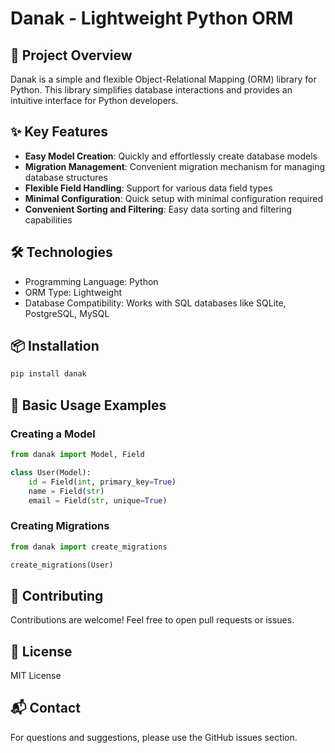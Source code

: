 # Danak - Lightweight Python ORM

## 🚀 Project Overview

Danak is a simple and flexible Object-Relational Mapping (ORM) library for Python. This library simplifies database interactions and provides an intuitive interface for Python developers.

## ✨ Key Features

- **Easy Model Creation**: Quickly and effortlessly create database models
- **Migration Management**: Convenient migration mechanism for managing database structures
- **Flexible Field Handling**: Support for various data field types
- **Minimal Configuration**: Quick setup with minimal configuration required
- **Convenient Sorting and Filtering**: Easy data sorting and filtering capabilities

## 🛠️ Technologies

- Programming Language: Python
- ORM Type: Lightweight
- Database Compatibility: Works with SQL databases like SQLite, PostgreSQL, MySQL

## 📦 Installation

```bash
pip install danak
```

## 🚦 Basic Usage Examples

### Creating a Model
```python
from danak import Model, Field

class User(Model):
    id = Field(int, primary_key=True)
    name = Field(str)
    email = Field(str, unique=True)
```

### Creating Migrations
```python
from danak import create_migrations

create_migrations(User)
```

## 🤝 Contributing

Contributions are welcome! Feel free to open pull requests or issues.

## 📄 License

MIT License

## 📬 Contact

For questions and suggestions, please use the GitHub issues section.
